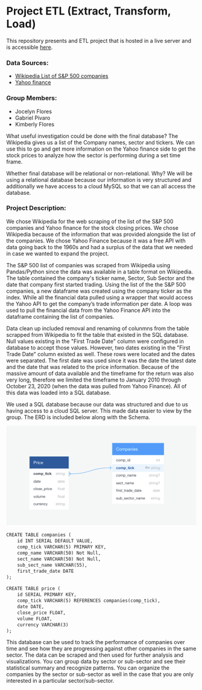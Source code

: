 # Project ETL (Extract, Transform, Load)

This repository presents and ETL project that is hosted in a live server and is accessible [here](https://etl-sp500.herokuapp.com/).

### Data Sources:
* [Wikipedia List of S&P 500 companies](https://en.wikipedia.org/wiki/List_of_S%26P_500_companies)
* [Yahoo finance](https://pypi.org/project/yahoo-finance/)

### Group Members:
* Jocelyn Flores
* Gabriel Pivaro
* Kimberly Flores

What useful investigation could be done with the final database?
The Wikipedia gives us a list of the Company names, sector and tickers. We can use this to go and get more information on the Yahoo finance side to get the stock prices to analyze how the sector is performing during a set time frame.

Whether final database will be relational or non-relational. Why?
We will be using a relational database because our information is very structured and additionally we have access to a cloud MySQL so that we can all access the database.

### Project Description:

We chose Wikipedia for the web scraping of the list of the S&P 500 companies and Yahoo finance for the stock closing prices. We chose Wikipedia because of the information that was provided alongside the list of the companies. We chose Yahoo Finance because it was a free API with data going back to the 1960s and had a surplus of the data that we needed in case we wanted to expand the project.

The S&P 500 list of companies was scraped from Wikipedia using Pandas/Python since the data was available in a table format on Wikipedia. The table contained the company's ticker name, Sector, Sub Sector and the date that company first started trading. Using the list of the the S&P 500 companies, a new dataframe was created using the company ticker as the index. While all the financial data pulled using a wrapper that would access the Yahoo API to get the company’s trade information per date. A loop was used to pull the financial data from the Yahoo Finance API into the dataframe containing the list of companies. 

Data clean up included removal and renaming of colunmns from the table scrapped from Wikipedia to fit the table that existed in the SQL database. Null values existing in the "First Trade Date" column were configured in database to accept those values. However, two dates existing in the "First Trade Date" column existed as well. These rows were located and the dates were separated. The first date was used since it was the date the latest date and the date that was related to the price information. Because of the massive amount of data available and the timeframe for the return was also very long, therefore we limited the timeframe to January 2010 through October 23, 2020 (when the data was pulled from Yahoo Finance). All of this data was loaded into a SQL database. 

We used a SQL database because our data was structured and due to us having access to a cloud SQL server. This made data easier to view by the group. The ERD is included below along with the Schema.

![image.png](Images/image.png)

```
CREATE TABLE companies (
    id INT SERIAL DEFAULT VALUE,
    comp_tick VARCHAR(5) PRIMARY KEY,
    comp_name VARCHAR(50) Not Null,
    sect_name VARCHAR(50) Not Null,
    sub_sect_name VARCHAR(55),
    first_trade_date DATE
);
```



```
CREATE TABLE price (
    id SERIAL PRIMARY KEY,
    comp_tick VARCHAR(5) REFERENCES companies(comp_tick),
    date DATE,
    close_price FLOAT,
    volume FLOAT,
    currency VARCHAR(3)
);
```



This database can be used to track the performance of companies over time and see how they are progressing against other companies in the same sector. The data can be scraped and then used for further analysis and visualizations. You can group data by sector or sub-sector and see their statistical summary and recognize patterns. You can organize the companies by the sector or sub-sector as well in the case that you are only interested in a particular sector/sub-sector.
